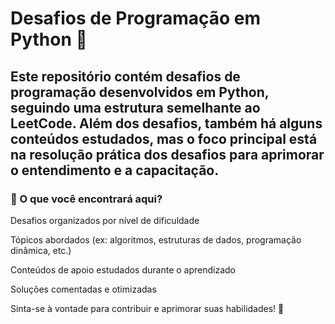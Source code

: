 # Desafios de Programação em Python 🐍

## Este repositório contém desafios de programação desenvolvidos em Python, seguindo uma estrutura semelhante ao LeetCode. Além dos desafios, também há alguns conteúdos estudados, mas o foco principal está na resolução prática dos desafios para aprimorar o entendimento e a capacitação.

### 📌 O que você encontrará aqui?

Desafios organizados por nível de dificuldade

Tópicos abordados (ex: algoritmos, estruturas de dados, programação dinâmica, etc.)

Conteúdos de apoio estudados durante o aprendizado

Soluções comentadas e otimizadas

Sinta-se à vontade para contribuir e aprimorar suas habilidades! 🚀